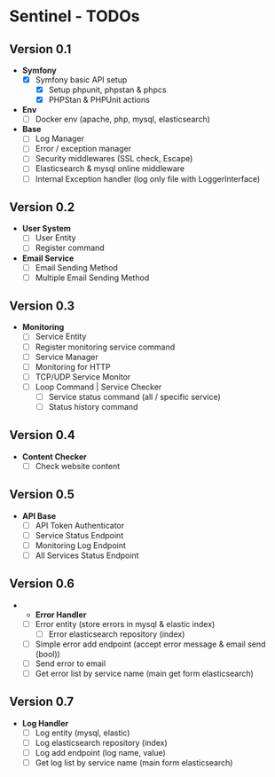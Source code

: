 # Sentinel - TODOs

## Version 0.1
- **Symfony**
  - [X] Symfony basic API setup
	- [X] Setup phpunit, phpstan & phpcs
	- [X] PHPStan & PHPUnit actions

- **Env**
	- [ ] Docker env (apache, php, mysql, elasticsearch)

- **Base**
  - [ ] Log Manager
  - [ ] Error / exception manager
  - [ ] Security middlewares (SSL check, Escape)
  - [ ] Elasticsearch & mysql online middleware
  - [ ] Internal Exception handler (log only file with LoggerInterface)

## Version 0.2
- **User System**
  - [ ] User Entity
  - [ ] Register command
  
- **Email Service**
  - [ ] Email Sending Method
  - [ ] Multiple Email Sending Method

## Version 0.3
- **Monitoring**
    - [ ] Service Entity
    - [ ] Register monitoring service command
    - [ ] Service Manager
    - [ ] Monitoring for HTTP
    - [ ] TCP/UDP Service Monitor
    - [ ] Loop Command | Service Checker
		- [ ] Service status command (all / specific service)
		- [ ] Status history command

## Version 0.4
- **Content Checker**
  - [ ] Check website content

## Version 0.5
- **API Base**
  - [ ] API Token Authenticator
  - [ ] Service Status Endpoint
  - [ ] Monitoring Log Endpoint
  - [ ] All Services Status Endpoint

## Version 0.6
- - **Error Handler**
  - [ ] Error entity (store errors in mysql & elastic index)
	- [ ] Error elasticsearch repository (index)
  - [ ] Simple error add endpoint (accept error message & email send (bool))
  - [ ] Send error to email
  - [ ] Get error list by service name (main get form elasticsearch)

## Version 0.7
- **Log Handler**
	- [ ] Log entity (mysql, elastic)
	- [ ] Log elasticsearch repository (index)
  - [ ] Log add endpoint (log name, value)
  - [ ] Get log list by service name (main form elasticsearch)

